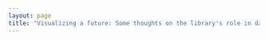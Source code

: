 ```yaml
---
layout: page
title: "Visualizing a future: Some thoughts on the library's role in data education"
---
```


